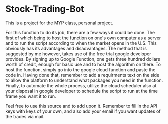 # Stock-Trading-Bot
This is a project for the MYP class, personal project.

For this function to do its job, there are a few ways it could be done. The first of which being to host the function on one's own computer as a server and to run the script according to when the market opens in the U.S. This obviously has its advantages and disadvantages. The method that is suggested by me however, takes use of the free trial google developer provides. By signing up to Google Function, one gets three hundred dollars worth of credit, enough for basic use and to host the algorithm on there. To host the function, simply go into the google cloud function and paste the code in. Having done that, remember to add a requirments text on the side to allow the platform to understand what packages you need in the function. Finally, to automate the whole process, utilize the cloud scheduler also at your disposal in google developer to schedule the script to run at the time frame you want it to run. 

Feel free to use this source and to add upon it. Remember to fill in the API keys with keys of your own, and also add your email if you want updates of the trades via mail. 
